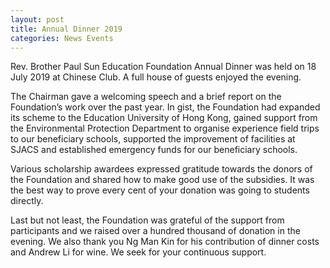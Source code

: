 ```yaml
---
layout: post
title: Annual Dinner 2019
categories: News Events
---
```


Rev. Brother Paul Sun Education Foundation Annual Dinner was held on 18 July 2019 at Chinese Club. A full house of guests enjoyed the evening.

The Chairman gave a welcoming speech and a brief report on the Foundation’s work over the past year. In gist, the Foundation had expanded its scheme to the Education University of Hong Kong, gained support from the Environmental Protection Department to organise experience field trips to our beneficiary schools, supported the improvement of facilities at SJACS and established emergency funds for our beneficiary schools. 

Various scholarship awardees expressed gratitude towards the donors of the Foundation and shared how to make good use of the subsidies. It was the best way to prove every cent of your donation was going to students directly. 

Last but not least, the Foundation was grateful of the support from participants and we raised over a hundred thousand of donation in the evening. We also thank you Ng Man Kin for his contribution of dinner costs and Andrew Li for wine. We seek for your continuous support.
